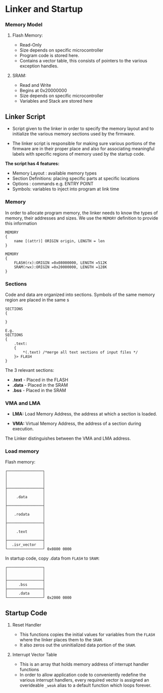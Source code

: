 # Linker and Startup

### Memory Model

1. Flash Memory:
    - Read-Only
    - Size depends on specific microcontroller
    - Program code is stored here.
    - Contains a vector table, this consists of pointers to
    the various exception handles.

2. SRAM:
    - Read and Write
    - Begins at 0x20000000
    - Size depends on specific microcontroller
    - Variables and Stack are stored here

## Linker Script

- Script given to the linker in order to specify the memory layout
and to initialize the various memory sections used by the firmware.

- The linker script is responsible for making sure various portions
of the firmware are in their proper place and also for associating
meaningful labels with specific regions of memory used by the startup
code.

**The script has 4 features:**

- Memory Layout : available memory types
- Section Definitions: placing specific parts at specific locations
- Options : commands e.g. ENTRY POINT
- Symbols: variables to inject into program at link time

### Memory

In order to allocate program memory, the linker needs to know the types
of memory, their addresses and sizes. We use the `MEMORY` definition to
provide this information

```
MEMORY
{
    name [(attr)] ORIGIN origin, LENGTH = len
}
```

```
MEMORY
{
    FLASH(rx):ORIGIN =0x08000000, LENGTH =512K
    SRAM(rwx):ORIGIN =0x20000000, LENGTH =128K
}
```

### Sections

Code and data are organized into sections. Symbols of the same memory
region are placed in the same s

```
SECTIONS
{

}
```

```
E.g.
SECTIONS
{
    .text:
    {
        *(.text) /*merge all text sections of input files */
    }> FLASH
}
```

The 3 relevant sections:

- **.text** - Placed in the FLASH
- **.data** - Placed in the SRAM
- **.bss**  - Placed in the SRAM

### VMA and LMA

- **LMA:** Load Memory Address, the address at which a section is loaded.

- **VMA:** Virtual Memory Address, the address of a section during execution.

The Linker distinguishes between the VMA and LMA address.

### Load memory

Flash memory:

```
┌────────────────┐
│                │
│                │
│                │
├────────────────┤
│                │
│    .data       │
│                │
├────────────────┤
│                │
│   .rodata      │
│                │
├────────────────┤
│                │
│    .text       │
│                │
├────────────────┤
│  .isr_vector   │
└────────────────┘ 0x0800 0000
```

In startup code, copy .data from `FLASH` to `SRAM`:

```
┌────────────────┐
│                │
│                │
├────────────────┤
│     .bss       │
├────────────────┤
│     .data      │
└────────────────┘ 0x2000 0000
```


## Startup Code

1. Reset Handler
    - This functions copies the initial values for variables from the
    `FLASH` where the linker places them to the `SRAM`.
    - It also zeros out the uninitialized data portion of the `SRAM`.

2. Interrupt Vector Table

    - This is an array that holds memory address of interrupt handler
    functions
    - In order to allow application code to conveniently redefine the
    various interrupt handlers, every required vector is assigned an
    overideable `_weak` alias to a default function which loops forever.